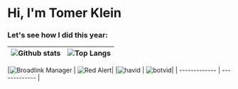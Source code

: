 
<p align="left">
  <h1 align="left">Hi, I'm Tomer Klein
  
  </h1>
</p>

### Let's see how I did this year:
![Github stats](https://github-readme-stats.vercel.app/api?username=t0mer&show_icons=true&theme=blueberry&count_private=true)|![Top Langs](https://github-readme-stats.vercel.app/api/top-langs/?username=t0mer&show_icons=true&theme=blueberry&count_private=true&langs_count=8&layout=compact)
 ------------- | ------------- 


|![Broadlink Manager](https://github-readme-stats.vercel.app/api/pin/?username=t0mer&repo=broadlinkmanager-docker&theme=blueberry) | ![Red Alert](https://github-readme-stats.vercel.app/api/pin/?username=t0mer&repo=redalert&theme=blueberry)|
|![havid](https://github-readme-stats.vercel.app/api/pin/?username=t0mer&repo=havid-19&theme=blueberry) | ![botvid](https://github-readme-stats.vercel.app/api/pin/?username=t0mer&repo=botvid-19&theme=blueberry)|
| ------------- | ------------- |








